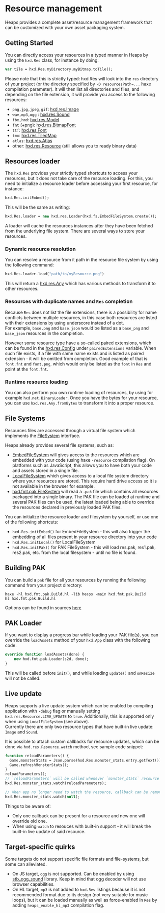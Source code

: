 # Resource management

Heaps provides a complete asset/resource management framework that can be customized with your own asset packaging system.

## Getting Started

You can directly access your resources in a typed manner in Heaps by using the `hxd.Res` class, for instance by doing:

```haxe
var tile = hxd.Res.myDirectory.myBitmap.toTile();
```

Please note that this is strictly typed: hxd.Res will look into the `res` directory of your project (or the directory specified by `-D resourcesPath=...` haxe compilation parameter). It will then list all directories and files, and depending on the file extension, it will provide you access to the following resources:

 * `png,jpg,jpeg,gif`: [hxd.res.Image](https://heaps.io/api/hxd/res/Image.html)
 * `wav,mp3,ogg` : [hxd.res.Sound](https://heaps.io/api/hxd/res/Sound.html)
 * `fbx,hmd`: [hxd.res.Model](https://heaps.io/api/hxd/res/Model.html)
 * `fnt` (+png): [hxd.res.BitmapFont](https://heaps.io/api/hxd/res/BitmapFont.html)
 * `ttf`: [hxd.res.Font](https://heaps.io/api/hxd/res/Font.html)
 * `tmx`: [hxd.res.TiledMap](https://heaps.io/api/hxd/res/TiledMap.html)
 * `atlas`: [hxd.res.Atlas](https://heaps.io/api/hxd/res/Atlas.html)
 * other: [hxd.res.Resource](https://heaps.io/api/hxd/res/Resource.html) (still allows you to ready binary data)


## Resources loader

The `hxd.Res` provides your strictly typed shortcuts to access your resources, but it does not take care of the resource loading. For this, you need to initialize a resource loader before accessing your first resource, for instance:

```haxe
hxd.Res.initEmbed();
```

This will be the same as writing:

```haxe
hxd.Res.loader = new hxd.res.Loader(hxd.fs.EmbedFileSystem.create());
```

A loader will cache the resources instances after they have been fetched from the underlying file system. There are several ways to store your resources.

### Dynamic resource resolution

You can resolve a resource from it path in the resource file system by using the following command:

```haxe
hxd.Res.loader.load("path/to/myResource.png")
```

This will return a [hxd.res.Any](https://heaps.io/api/hxd/res/Any.html) which has various methods to transform it to other resources.

### Resources with duplicate names and `Res` completion

Because `Res` does not list the file extensions, there is a possibility for name conflicts between multiple resources, in this case both resources are listed with their extensions by using underscore instead of a dot.  
For example, `base.png` and `base.json` would be listed as a `base_png` and `base_json` resources in the completion.

However some resource type have a so-called paired extensions, which can be found in the [hxd.res.Config](https://github.com/HeapsIO/heaps/blob/master/hxd/res/Config.hx) under `pairedExtensions` variable. When such file exists, if a file with same name exists and is listed as paired extension - it will be omitted from completion. Good example of that is `font.fnt` and `font.png`, which would only be listed as the `font` in `Res` and point at the `font.fnt`.

### Runtime resource loading

You can also perform you own runtime loading of resources, by using for example `hxd.net.BinaryLoader`.
Once you have the bytes for your resource, you can use `hxd.res.Any.fromBytes` to transform it into a proper resource.

## File Systems

Resources files are accessed through a virtual file system which implements the [FileSystem](https://heaps.io/api/hxd/fs/FileSystem.html) interface. 

Heaps already provides several file systems, such as:

 * [EmbedFileSystem](https://heaps.io/api/hxd/fs/EmbedFileSystem.html) will gives access to the resources which are embedded with your code (using haxe `-resource` compilation flag). On platforms such as JavaScript, this allows you to have both your code and assets stored in a single file.
 * [LocalFileSystem](https://heaps.io/api/hxd/fs/LocalFileSystem.html) which gives access to a local file system directory where your resources are stored. This require hard drive access so it is not available in the browser for example.
 * [hxd.fmt.pak.FileSystem](https://heaps.io/api/hxd/fmt/pak/FileSystem.html) will read a `.pak` file which contains all resources packaged into a single binary. The PAK file can be loaded at runtime and several PAK files can be used, the latest loaded being able to override the resources declared in previously loaded PAK files.  

You can initialize the resource loader and filesystem by yourself, or use one of the following shortcuts:

 * `hxd.Res.initEmbed()` for EmbedFileSystem - this will also trigger the embedding of all files present in your resource directory into your code
 * `hxd.Res.initLocal()` for LocalFileSystem
 * `hxd.Res.initPak()` for PAK FileSystem - this will load res.pak, res1.pak, res2.pak, etc. from the local filesystem - until no file is found.

## Building PAK

You can build a `pak` file for all your resources by running the following command from your project directory:

```
haxe -hl hxd.fmt.pak.Build.hl -lib heaps -main hxd.fmt.pak.Build
hl hxd.fmt.pak.Build.hl
```

Options can be found in sources [here](https://github.com/HeapsIO/heaps/blob/master/hxd/fmt/pak/Build.hx#L182)

## PAK Loader

If you want to display a progress bar while loading your PAK file(s), you can override the `loadAssets` method of your `hxd.App` class with the following code:

```haxe
override function loadAssets(done) {
    new hxd.fmt.pak.Loader(s2d, done);
}
```

This will be called before `init()`, and while loading `update()` and `onResize` will not be called.

## Live update

Heaps supports a live update system which can be enabled by compiling application with `-debug` flag or manually setting `hxd.res.Resource.LIVE_UPDATE` to `true`. Additionally, this is supported only when using `LocalFileSystem` (see above).  
Currently there are only two resource types that have built-in live update: `Image` and `Sound`.

It is possible to attach custom callbacks for resource updates, which can be done via `hxd.res.Resource.watch` method, see sample code snippet:
```haxe
function reloadParameters() {
  Game.monsterStats = Json.parse(hxd.Res.monster_stats.entry.getText());
  Game.refreshMonsterStats();
}
reloadParameters();
// `reloadParameters` will be called whenever `monster_stats` resource changes.
hxd.Res.monster_stats.watch(reloadParameters);

// When app no longer need to watch the resource, callback can be removed by passing `null` callback.
hxd.Res.monster_stats.watch(null);
```
Things to be aware of:
* Only one callback can be present for a resource and new one will override old one.
* When using `watch` to resouces with built-in support - it will break the built-in live update of said resource.

## Target-specific quirks

Some targets do not support specific file formats and file-systems, but some can alleviated.

* On JS target, `ogg` is not supported. Can be enabled by using [stb_ogg_sound](https://lib.haxe.org/p/stb_ogg_sound/) library. Keep in mind that ogg decoder will not use browser capabilities.
* On HL target, `mp3` is not added to `hxd.Res` listings because it is not recommended format due to its design (not very suitable for music loops), but it can be loaded manually as well as force-enabled in `Res` by adding `heaps_enable_hl_mp3` compilation flag.